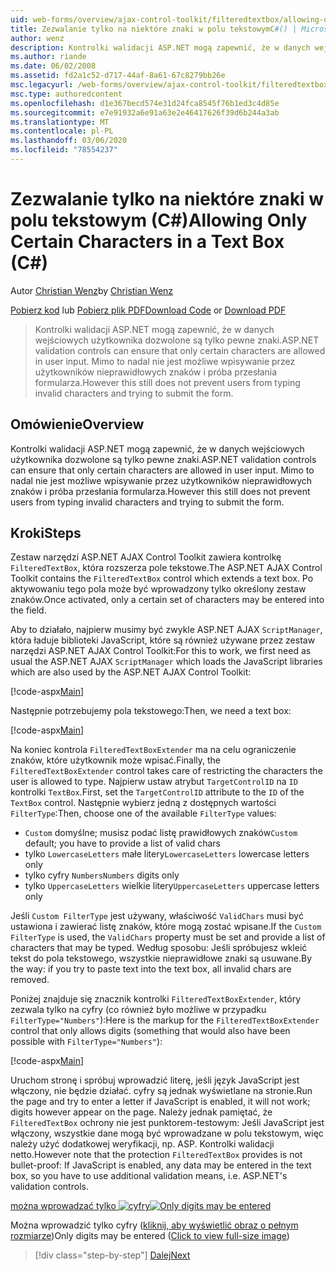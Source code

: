 ```yaml
---
uid: web-forms/overview/ajax-control-toolkit/filteredtextbox/allowing-only-certain-characters-in-a-text-box-cs
title: Zezwalanie tylko na niektóre znaki w polu tekstowymC#() | Microsoft Docs
author: wenz
description: Kontrolki walidacji ASP.NET mogą zapewnić, że w danych wejściowych użytkownika dozwolone są tylko pewne znaki. Jednak nadal nie jest możliwe wpisywanie przez użytkowników nieprawidłowych znaków...
ms.author: riande
ms.date: 06/02/2008
ms.assetid: fd2a1c52-d717-44af-8a61-67c8279bb26e
msc.legacyurl: /web-forms/overview/ajax-control-toolkit/filteredtextbox/allowing-only-certain-characters-in-a-text-box-cs
msc.type: authoredcontent
ms.openlocfilehash: d1e367becd574e31d24fca8545f76b1ed3c4d85e
ms.sourcegitcommit: e7e91932a6e91a63e2e46417626f39d6b244a3ab
ms.translationtype: MT
ms.contentlocale: pl-PL
ms.lasthandoff: 03/06/2020
ms.locfileid: "78554237"
---
```

# <a name="allowing-only-certain-characters-in-a-text-box-c"></a><span data-ttu-id="5b314-104">Zezwalanie tylko na niektóre znaki w polu tekstowym (C#)</span><span class="sxs-lookup"><span data-stu-id="5b314-104">Allowing Only Certain Characters in a Text Box (C#)</span></span>

<span data-ttu-id="5b314-105">Autor [Christian Wenz](https://github.com/wenz)</span><span class="sxs-lookup"><span data-stu-id="5b314-105">by [Christian Wenz](https://github.com/wenz)</span></span>

<span data-ttu-id="5b314-106">[Pobierz kod](https://download.microsoft.com/download/4/c/2/4c2def7a-0d23-4055-91f9-1f18504167d7/FilteredTextBox0.cs.zip) lub [Pobierz plik PDF](https://download.microsoft.com/download/b/6/a/b6ae89ee-df69-4c87-9bfb-ad1eb2b23373/filteredtextbox0CS.pdf)</span><span class="sxs-lookup"><span data-stu-id="5b314-106">[Download Code](https://download.microsoft.com/download/4/c/2/4c2def7a-0d23-4055-91f9-1f18504167d7/FilteredTextBox0.cs.zip) or [Download PDF](https://download.microsoft.com/download/b/6/a/b6ae89ee-df69-4c87-9bfb-ad1eb2b23373/filteredtextbox0CS.pdf)</span></span>

> <span data-ttu-id="5b314-107">Kontrolki walidacji ASP.NET mogą zapewnić, że w danych wejściowych użytkownika dozwolone są tylko pewne znaki.</span><span class="sxs-lookup"><span data-stu-id="5b314-107">ASP.NET validation controls can ensure that only certain characters are allowed in user input.</span></span> <span data-ttu-id="5b314-108">Mimo to nadal nie jest możliwe wpisywanie przez użytkowników nieprawidłowych znaków i próba przesłania formularza.</span><span class="sxs-lookup"><span data-stu-id="5b314-108">However this still does not prevent users from typing invalid characters and trying to submit the form.</span></span>

## <a name="overview"></a><span data-ttu-id="5b314-109">Omówienie</span><span class="sxs-lookup"><span data-stu-id="5b314-109">Overview</span></span>

<span data-ttu-id="5b314-110">Kontrolki walidacji ASP.NET mogą zapewnić, że w danych wejściowych użytkownika dozwolone są tylko pewne znaki.</span><span class="sxs-lookup"><span data-stu-id="5b314-110">ASP.NET validation controls can ensure that only certain characters are allowed in user input.</span></span> <span data-ttu-id="5b314-111">Mimo to nadal nie jest możliwe wpisywanie przez użytkowników nieprawidłowych znaków i próba przesłania formularza.</span><span class="sxs-lookup"><span data-stu-id="5b314-111">However this still does not prevent users from typing invalid characters and trying to submit the form.</span></span>

## <a name="steps"></a><span data-ttu-id="5b314-112">Kroki</span><span class="sxs-lookup"><span data-stu-id="5b314-112">Steps</span></span>

<span data-ttu-id="5b314-113">Zestaw narzędzi ASP.NET AJAX Control Toolkit zawiera kontrolkę `FilteredTextBox`, która rozszerza pole tekstowe.</span><span class="sxs-lookup"><span data-stu-id="5b314-113">The ASP.NET AJAX Control Toolkit contains the `FilteredTextBox` control which extends a text box.</span></span> <span data-ttu-id="5b314-114">Po aktywowaniu tego pola może być wprowadzony tylko określony zestaw znaków.</span><span class="sxs-lookup"><span data-stu-id="5b314-114">Once activated, only a certain set of characters may be entered into the field.</span></span>

<span data-ttu-id="5b314-115">Aby to działało, najpierw musimy być zwykle ASP.NET AJAX `ScriptManager`, która ładuje biblioteki JavaScript, które są również używane przez zestaw narzędzi ASP.NET AJAX Control Toolkit:</span><span class="sxs-lookup"><span data-stu-id="5b314-115">For this to work, we first need as usual the ASP.NET AJAX `ScriptManager` which loads the JavaScript libraries which are also used by the ASP.NET AJAX Control Toolkit:</span></span>

[!code-aspx[Main](allowing-only-certain-characters-in-a-text-box-cs/samples/sample1.aspx)]

<span data-ttu-id="5b314-116">Następnie potrzebujemy pola tekstowego:</span><span class="sxs-lookup"><span data-stu-id="5b314-116">Then, we need a text box:</span></span>

[!code-aspx[Main](allowing-only-certain-characters-in-a-text-box-cs/samples/sample2.aspx)]

<span data-ttu-id="5b314-117">Na koniec kontrola `FilteredTextBoxExtender` ma na celu ograniczenie znaków, które użytkownik może wpisać.</span><span class="sxs-lookup"><span data-stu-id="5b314-117">Finally, the `FilteredTextBoxExtender` control takes care of restricting the characters the user is allowed to type.</span></span> <span data-ttu-id="5b314-118">Najpierw ustaw atrybut `TargetControlID` na `ID` kontrolki `TextBox`.</span><span class="sxs-lookup"><span data-stu-id="5b314-118">First, set the `TargetControlID` attribute to the `ID` of the `TextBox` control.</span></span> <span data-ttu-id="5b314-119">Następnie wybierz jedną z dostępnych wartości `FilterType`:</span><span class="sxs-lookup"><span data-stu-id="5b314-119">Then, choose one of the available `FilterType` values:</span></span>

- <span data-ttu-id="5b314-120">`Custom` domyślne; musisz podać listę prawidłowych znaków</span><span class="sxs-lookup"><span data-stu-id="5b314-120">`Custom` default; you have to provide a list of valid chars</span></span>
- <span data-ttu-id="5b314-121">tylko `LowercaseLetters` małe litery</span><span class="sxs-lookup"><span data-stu-id="5b314-121">`LowercaseLetters` lowercase letters only</span></span>
- <span data-ttu-id="5b314-122">tylko cyfry `Numbers`</span><span class="sxs-lookup"><span data-stu-id="5b314-122">`Numbers` digits only</span></span>
- <span data-ttu-id="5b314-123">tylko `UppercaseLetters` wielkie litery</span><span class="sxs-lookup"><span data-stu-id="5b314-123">`UppercaseLetters` uppercase letters only</span></span>

<span data-ttu-id="5b314-124">Jeśli `Custom FilterType` jest używany, właściwość `ValidChars` musi być ustawiona i zawierać listę znaków, które mogą zostać wpisane.</span><span class="sxs-lookup"><span data-stu-id="5b314-124">If the `Custom FilterType` is used, the `ValidChars` property must be set and provide a list of characters that may be typed.</span></span> <span data-ttu-id="5b314-125">Według sposobu: Jeśli spróbujesz wkleić tekst do pola tekstowego, wszystkie nieprawidłowe znaki są usuwane.</span><span class="sxs-lookup"><span data-stu-id="5b314-125">By the way: if you try to paste text into the text box, all invalid chars are removed.</span></span>

<span data-ttu-id="5b314-126">Poniżej znajduje się znacznik kontrolki `FilteredTextBoxExtender`, który zezwala tylko na cyfry (co również było możliwe w przypadku `FilterType="Numbers"`):</span><span class="sxs-lookup"><span data-stu-id="5b314-126">Here is the markup for the `FilteredTextBoxExtender` control that only allows digits (something that would also have been possible with `FilterType="Numbers"`):</span></span>

[!code-aspx[Main](allowing-only-certain-characters-in-a-text-box-cs/samples/sample3.aspx)]

<span data-ttu-id="5b314-127">Uruchom stronę i spróbuj wprowadzić literę, jeśli język JavaScript jest włączony, nie będzie działać. cyfry są jednak wyświetlane na stronie.</span><span class="sxs-lookup"><span data-stu-id="5b314-127">Run the page and try to enter a letter if JavaScript is enabled, it will not work; digits however appear on the page.</span></span> <span data-ttu-id="5b314-128">Należy jednak pamiętać, że `FilteredTextBox` ochrony nie jest punktorem-testowym: Jeśli JavaScript jest włączony, wszystkie dane mogą być wprowadzane w polu tekstowym, więc należy użyć dodatkowej weryfikacji, np. ASP. Kontrolki walidacji netto.</span><span class="sxs-lookup"><span data-stu-id="5b314-128">However note that the protection `FilteredTextBox` provides is not bullet-proof: If JavaScript is enabled, any data may be entered in the text box, so you have to use additional validation means, i.e. ASP.NET's validation controls.</span></span>

<span data-ttu-id="5b314-129">[można wprowadzać tylko ![cyfry](allowing-only-certain-characters-in-a-text-box-cs/_static/image2.png)](allowing-only-certain-characters-in-a-text-box-cs/_static/image1.png)</span><span class="sxs-lookup"><span data-stu-id="5b314-129">[![Only digits may be entered](allowing-only-certain-characters-in-a-text-box-cs/_static/image2.png)](allowing-only-certain-characters-in-a-text-box-cs/_static/image1.png)</span></span>

<span data-ttu-id="5b314-130">Można wprowadzić tylko cyfry ([kliknij, aby wyświetlić obraz o pełnym rozmiarze](allowing-only-certain-characters-in-a-text-box-cs/_static/image3.png))</span><span class="sxs-lookup"><span data-stu-id="5b314-130">Only digits may be entered ([Click to view full-size image](allowing-only-certain-characters-in-a-text-box-cs/_static/image3.png))</span></span>

> [!div class="step-by-step"]
> [<span data-ttu-id="5b314-131">Dalej</span><span class="sxs-lookup"><span data-stu-id="5b314-131">Next</span></span>](allowing-only-certain-characters-in-a-text-box-vb.md)
